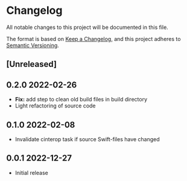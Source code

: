 # Changelog
All notable changes to this project will be documented in this file.

The format is based on [Keep a Changelog](https://keepachangelog.com/en/1.0.0/),
and this project adheres to [Semantic Versioning](https://semver.org/spec/v2.0.0.html).

## [Unreleased]

## 0.2.0 2022-02-26

* **Fix:** add step to clean old build files in build directory
* Light refactoring of source code

## 0.1.0 2022-02-08

* Invalidate cinterop task if source Swift-files have changed

## 0.0.1 2022-12-27

* Initial release
